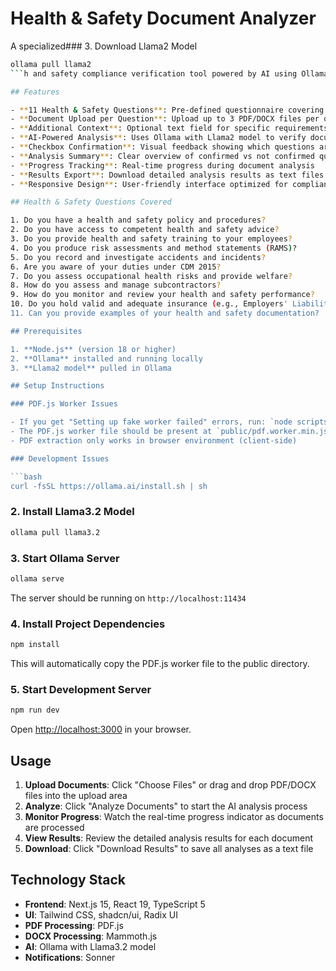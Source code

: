 # Health & Safety Document Analyzer

A specialized### 3. Download Llama2 Model

````bash
ollama pull llama2
```h and safety compliance verification tool powered by AI using Ollama and Llama2 model.

## Features

- **11 Health & Safety Questions**: Pre-defined questionnaire covering essential compliance areas
- **Document Upload per Question**: Upload up to 3 PDF/DOCX files per question
- **Additional Context**: Optional text field for specific requirements per question
- **AI-Powered Analysis**: Uses Ollama with Llama2 model to verify document compliance
- **Checkbox Confirmation**: Visual feedback showing which questions are confirmed by documentation
- **Analysis Summary**: Clear overview of confirmed vs not confirmed questions
- **Progress Tracking**: Real-time progress during document analysis
- **Results Export**: Download detailed analysis results as text files
- **Responsive Design**: User-friendly interface optimized for compliance workflows

## Health & Safety Questions Covered

1. Do you have a health and safety policy and procedures?
2. Do you have access to competent health and safety advice?
3. Do you provide health and safety training to your employees?
4. Do you produce risk assessments and method statements (RAMS)?
5. Do you record and investigate accidents and incidents?
6. Are you aware of your duties under CDM 2015?
7. Do you assess occupational health risks and provide welfare?
8. How do you assess and manage subcontractors?
9. How do you monitor and review your health and safety performance?
10. Do you hold valid and adequate insurance (e.g., Employers' Liability)?
11. Can you provide examples of your health and safety documentation?

## Prerequisites

1. **Node.js** (version 18 or higher)
2. **Ollama** installed and running locally
3. **Llama2 model** pulled in Ollama

## Setup Instructions

### PDF.js Worker Issues

- If you get "Setting up fake worker failed" errors, run: `node scripts/copy-pdf-worker.mjs`
- The PDF.js worker file should be present at `public/pdf.worker.min.js`
- PDF extraction only works in browser environment (client-side)

### Development Issues

```bash
curl -fsSL https://ollama.ai/install.sh | sh
````

### 2. Install Llama3.2 Model

```bash
ollama pull llama3.2
```

### 3. Start Ollama Server

```bash
ollama serve
```

The server should be running on `http://localhost:11434`

### 4. Install Project Dependencies

```bash
npm install
```

This will automatically copy the PDF.js worker file to the public directory.

### 5. Start Development Server

```bash
npm run dev
```

Open [http://localhost:3000](http://localhost:3000) in your browser.

## Usage

1. **Upload Documents**: Click "Choose Files" or drag and drop PDF/DOCX files into the upload area
2. **Analyze**: Click "Analyze Documents" to start the AI analysis process
3. **Monitor Progress**: Watch the real-time progress indicator as documents are processed
4. **View Results**: Review the detailed analysis results for each document
5. **Download**: Click "Download Results" to save all analyses as a text file

## Technology Stack

- **Frontend**: Next.js 15, React 19, TypeScript 5
- **UI**: Tailwind CSS, shadcn/ui, Radix UI
- **PDF Processing**: PDF.js
- **DOCX Processing**: Mammoth.js
- **AI**: Ollama with Llama3.2 model
- **Notifications**: Sonner
